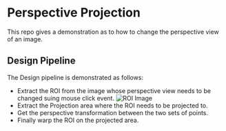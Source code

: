 # Perspective Projection

This repo gives a demonstration as to how to change the perspective view of an image.

## Design Pipeline
The Design pipeline is demonstrated as follows:

* Extract the ROI from the image whose perspective view needs to be changed suing mouse click event.
![ROI Image](Intermediate%20_Output/Building_ROI_Coordinate.png?raw=true)
* Extract the Projection area where the ROI needs to be projected to.
* Get the perspective transformation between the two sets of points.
* Finally warp the ROI on the projected area.
